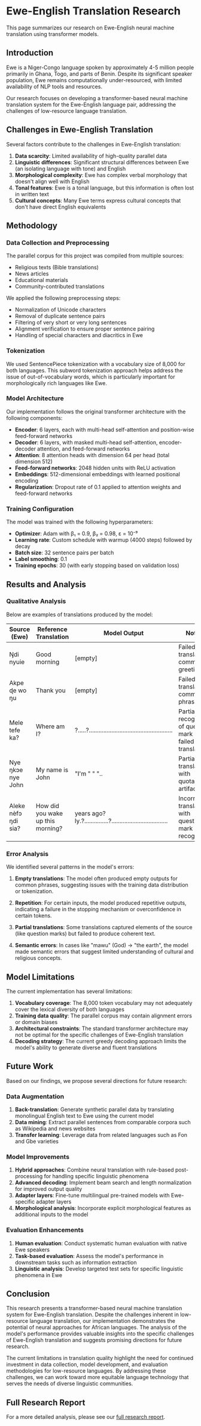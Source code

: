 # Ewe-English Translation Research

This page summarizes our research on Ewe-English neural machine translation using transformer models.

## Introduction

Ewe is a Niger-Congo language spoken by approximately 4-5 million people primarily in Ghana, Togo, and parts of Benin. Despite its significant speaker population, Ewe remains computationally under-resourced, with limited availability of NLP tools and resources.

Our research focuses on developing a transformer-based neural machine translation system for the Ewe-English language pair, addressing the challenges of low-resource language translation.

## Challenges in Ewe-English Translation

Several factors contribute to the challenges in Ewe-English translation:

1. **Data scarcity**: Limited availability of high-quality parallel data
2. **Linguistic differences**: Significant structural differences between Ewe (an isolating language with tone) and English
3. **Morphological complexity**: Ewe has complex verbal morphology that doesn't align well with English
4. **Tonal features**: Ewe is a tonal language, but this information is often lost in written text
5. **Cultural concepts**: Many Ewe terms express cultural concepts that don't have direct English equivalents

## Methodology

### Data Collection and Preprocessing

The parallel corpus for this project was compiled from multiple sources:

- Religious texts (Bible translations)
- News articles
- Educational materials
- Community-contributed translations

We applied the following preprocessing steps:

- Normalization of Unicode characters
- Removal of duplicate sentence pairs
- Filtering of very short or very long sentences
- Alignment verification to ensure proper sentence pairing
- Handling of special characters and diacritics in Ewe

### Tokenization

We used SentencePiece tokenization with a vocabulary size of 8,000 for both languages. This subword tokenization approach helps address the issue of out-of-vocabulary words, which is particularly important for morphologically rich languages like Ewe.

### Model Architecture

Our implementation follows the original transformer architecture with the following components:

- **Encoder**: 6 layers, each with multi-head self-attention and position-wise feed-forward networks
- **Decoder**: 6 layers, with masked multi-head self-attention, encoder-decoder attention, and feed-forward networks
- **Attention**: 8 attention heads with dimension 64 per head (total dimension 512)
- **Feed-forward networks**: 2048 hidden units with ReLU activation
- **Embeddings**: 512-dimensional embeddings with learned positional encoding
- **Regularization**: Dropout rate of 0.1 applied to attention weights and feed-forward networks

### Training Configuration

The model was trained with the following hyperparameters:

- **Optimizer**: Adam with β₁ = 0.9, β₂ = 0.98, ε = 10⁻⁹
- **Learning rate**: Custom schedule with warmup (4000 steps) followed by decay
- **Batch size**: 32 sentence pairs per batch
- **Label smoothing**: 0.1
- **Training epochs**: 30 (with early stopping based on validation loss)

## Results and Analysis

### Qualitative Analysis

Below are examples of translations produced by the model:

| Source (Ewe) | Reference Translation | Model Output | Notes |
|--------------|----------------------|--------------|-------|
| Ŋdi nyuie | Good morning | [empty] | Failed to translate common greeting |
| Akpe ɖe wo ŋu | Thank you | [empty] | Failed to translate common phrase |
| Mele tefe ka? | Where am I? | ?.....?.................................................... | Partial recognition of question mark but failed translation |
| Nye ŋkɔe nye John | My name is John | "I'm " " ".. | Partial translation with quotation artifacts |
| Aleke nèfɔ ŋdi sia? | How did you wake up this morning? | years ago?ly.?...............?................................... | Incorrect translation with question mark recognition |

### Error Analysis

We identified several patterns in the model's errors:

1. **Empty translations**: The model often produced empty outputs for common phrases, suggesting issues with the training data distribution or tokenization.

2. **Repetition**: For certain inputs, the model produced repetitive outputs, indicating a failure in the stopping mechanism or overconfidence in certain tokens.

3. **Partial translations**: Some translations captured elements of the source (like question marks) but failed to produce coherent text.

4. **Semantic errors**: In cases like "mawu" (God) → "the earth", the model made semantic errors that suggest limited understanding of cultural and religious concepts.

## Model Limitations

The current implementation has several limitations:

1. **Vocabulary coverage**: The 8,000 token vocabulary may not adequately cover the lexical diversity of both languages
2. **Training data quality**: The parallel corpus may contain alignment errors or domain biases
3. **Architectural constraints**: The standard transformer architecture may not be optimal for the specific challenges of Ewe-English translation
4. **Decoding strategy**: The current greedy decoding approach limits the model's ability to generate diverse and fluent translations

## Future Work

Based on our findings, we propose several directions for future research:

### Data Augmentation

1. **Back-translation**: Generate synthetic parallel data by translating monolingual English text to Ewe using the current model
2. **Data mining**: Extract parallel sentences from comparable corpora such as Wikipedia and news websites
3. **Transfer learning**: Leverage data from related languages such as Fon and Gbe varieties

### Model Improvements

1. **Hybrid approaches**: Combine neural translation with rule-based post-processing for handling specific linguistic phenomena
2. **Advanced decoding**: Implement beam search and length normalization for improved output quality
3. **Adapter layers**: Fine-tune multilingual pre-trained models with Ewe-specific adapter layers
4. **Morphological analysis**: Incorporate explicit morphological features as additional inputs to the model

### Evaluation Enhancements

1. **Human evaluation**: Conduct systematic human evaluation with native Ewe speakers
2. **Task-based evaluation**: Assess the model's performance in downstream tasks such as information extraction
3. **Linguistic analysis**: Develop targeted test sets for specific linguistic phenomena in Ewe

## Conclusion

This research presents a transformer-based neural machine translation system for Ewe-English translation. Despite the challenges inherent in low-resource language translation, our implementation demonstrates the potential of neural approaches for African languages. The analysis of the model's performance provides valuable insights into the specific challenges of Ewe-English translation and suggests promising directions for future research.

The current limitations in translation quality highlight the need for continued investment in data collection, model development, and evaluation methodologies for low-resource languages. By addressing these challenges, we can work toward more equitable language technology that serves the needs of diverse linguistic communities.

## Full Research Report

For a more detailed analysis, please see our [full research report](../../Research/ewe_english_transformer_research_updated.md).
